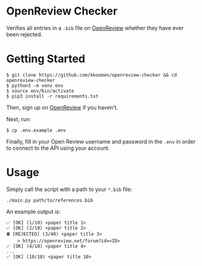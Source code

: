 # OpenReview Checker

Verifies all entries in a `.bib` file on [OpenReview](https://openreview.net)
whether they have ever been rejected.

# Getting Started

```
$ git clone https://github.com/kkoomen/openreview-checker && cd openreview-checker
$ python3 -m venv env
$ source env/bin/activate
$ pip3 install -r requirements.txt
```

Then, sign up on [OpenReview](https://openreview.net) if you haven't.

Next, run:
```
$ cp .env.example .env
```

Finally, fill in your Open Review username and password in the `.env` in order
to connect to the API using your account.

# Usage

Simply call the script with a path to your `*.bib` file:

```
./main.py path/to/references.bib
```

An example output is:

```
✅ [OK] (1/10) <paper title 1>
✅ [OK] (2/10) <paper title 2>
⛔️ [REJECTED] (3/40) <paper title 3>
    > https://openreview.net/forum?id=<ID>
✅ [OK] (4/10) <paper title 4>
...
✅ [OK] (10/10) <paper title 10>
```
